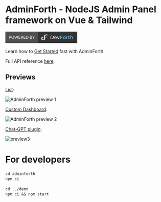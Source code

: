 # AdminForth - NodeJS Admin Panel framework on Vue & Tailwind

<a href="https://devforth.io"><img src="https://raw.githubusercontent.com/devforth/OnLogs/e97944fffc24fec0ce2347b205c9bda3be8de5c5/.assets/df_powered_by.svg" style="height:36px"/></a>


Learn how to [Get Started](https://adminforth.dev/docs/tutorial/gettingStarted) fast with AdminForth.

Full API reference [here](https://adminforth.dev/docs/api/).

## Previews

[List](https://adminforth.dev/docs/tutorial/gettingStarted):

![AdminForth preview 1](https://adminforth.dev/assets/images/image-4-9ee3b7567732ddbfee0c1c6236aff16e.png)

[Custom Dashboard](https://adminforth.dev/docs/tutorial/Customization/customPages):

![AdminForth preview 2](https://adminforth.dev/assets/images/rpl-42d4f1eb05aa42bf95fea1462ea0fbcd.gif)

[Chat-GPT plugin](https://adminforth.dev/docs/tutorial/Plugins/chat-gpt):

![preview3](https://adminforth.dev/assets/images/demoChatGpt-cb045146add2758d6fb571efef680e80.gif)

# For developers

```
cd adminforth
npm ci

cd ../demo
npm ci && npm start
```
